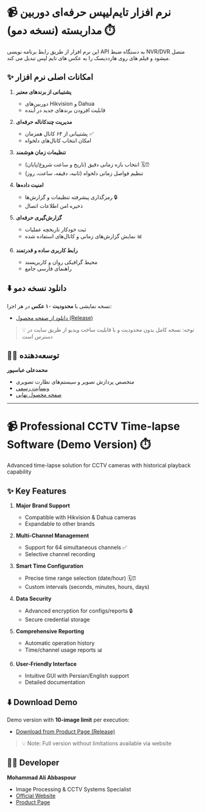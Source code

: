 # 📹 نرم افزار تایم‌لیپس حرفه‌ای دوربین مداربسته (نسخه دمو) ⏱️

این نرم افزار از طریق رابط برنامه نویسی API به دستگاه ضبط NVR/DVR متصل میشود و فیلم های روی هارددیسک را به عکس های تایم لپس تبدیل می کند.


## ✨ امکانات اصلی نرم افزار
1. **پشتیبانی از برندهای معتبر**  
   - دوربین‌های Hikvision و Dahua
   - قابلیت افزودن برندهای جدید در آینده

2. **مدیریت چندکاناله حرفه‌ای**  
   - پشتیبانی از ۶۴ کانال همزمان ✅
   - امکان انتخاب کانال‌های دلخواه

3. **تنظیمات زمان هوشمند**  
   - انتخاب بازه زمانی دقیق (تاریخ و ساعت شروع/پایان) 🗓️⏰
   - تنظیم فواصل زمانی دلخواه (ثانیه، دقیقه، ساعت، روز)

4. **امنیت داده‌ها**  
   - رمزگذاری پیشرفته تنظیمات و گزارش‌ها 🔒
   - ذخیره امن اطلاعات اتصال

5. **گزارش‌گیری حرفه‌ای**  
   - ثبت خودکار تاریخچه عملیات
   - نمایش گزارش‌های زمانی و کانال‌های استفاده شده 📊

6. **رابط کاربری ساده و قدرتمند**  
   - محیط گرافیکی روان و کاربرپسند
   - راهنمای فارسی جامع

## ⬇️ دانلود نسخه دمو
نسخه نمایشی با **محدودیت ۱۰ عکس** در هر اجرا:
- [دانلود از صفحه محصول (Release)](https://github.com/intellsoft/convert-hikvision-dahua-hdd-film-to-timelapse-images/releases)

> 💡 توجه: نسخه کامل بدون محدودیت و با قابلیت ساخت ویدیو از طریق سایت در دسترس است

## 👨‍💻 توسعه‌دهنده
**محمدعلی عباسپور**  
- متخصص پردازش تصویر و سیستم‌های نظارت تصویری
- [وبسایت رسمی](https://intellsoft.ir)
- [صفحه محصول نهایی](https://intellsoft.ir/product/time-lapse-software-with-cctv-playback-film/)

---

# 📹 Professional CCTV Time-lapse Software (Demo Version) ⏱️

Advanced time-lapse solution for CCTV cameras with historical playback capability

## ✨ Key Features
1. **Major Brand Support**  
   - Compatible with Hikvision & Dahua cameras
   - Expandable to other brands

2. **Multi-Channel Management**  
   - Support for 64 simultaneous channels ✅
   - Selective channel recording

3. **Smart Time Configuration**  
   - Precise time range selection (date/hour) 🗓️⏰
   - Custom intervals (seconds, minutes, hours, days)

4. **Data Security**  
   - Advanced encryption for configs/reports 🔒
   - Secure credential storage

5. **Comprehensive Reporting**  
   - Automatic operation history
   - Time/channel usage reports 📊

6. **User-Friendly Interface**  
   - Intuitive GUI with Persian/English support
   - Detailed documentation

## ⬇️ Download Demo
Demo version with **10-image limit** per execution:
- [Download from Product Page (Release)](https://intellsoft.ir/product/time-lapse-software-with-cctv-playback-film/)

> 💡 Note: Full version without limitations available via website

## 👨‍💻 Developer
**Mohammad Ali Abbaspour**  
- Image Processing & CCTV Systems Specialist
- [Official Website](https://intellsoft.ir)
- [Product Page](https://intellsoft.ir/product/time-lapse-software-with-cctv-playback-film/)